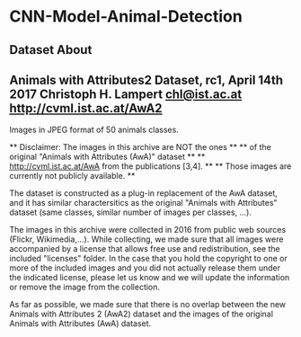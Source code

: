 # CNN-Model-Animal-Detection
## Dataset About
Animals with Attributes2 Dataset, rc1, April 14th 2017 
Christoph H. Lampert <chl@ist.ac.at> http://cvml.ist.ac.at/AwA2
----------------------------------------------------------------------

Images in JPEG format of 50 animals classes. 

** Disclaimer: The images in this archive are NOT the ones   **
** of the original "Animals with Attributes (AwA)" dataset   **
** http://cvml.ist.ac.at/AwA from the publications [3,4].    ** 
** Those images are currently not publicly available.        **

The dataset is constructed as a plug-in replacement of the AwA dataset,
and it has similar charactersitics as the original "Animals with 
Attributes" dataset  (same classes, similar number of 
images per classes, ...). 

The images in this archive were collected in 2016 from public web 
sources (Flickr, Wikimedia,...). While collecting, we made sure that 
all images were accompanied by a license that allows free use and 
redistribution, see the included "licenses" folder. 
In the case that you hold the copyright to one or more of the included 
images and you did not actually release them under the indicated 
license, please let us know and we will update the information 
or remove the image from the collection.  


As far as possible, we made sure that there is no overlap between
the new Animals with Attributes 2 (AwA2) dataset and the  images of 
the original Animals with Attributes (AwA) dataset. 
